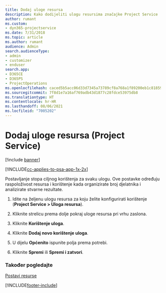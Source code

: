 ```yaml
---
title: Dodaj uloge resursa
description: Kako dodijeliti ulogu resursima značajke Project Service
author: rumant
ms.custom:
- dyn365-projectservice
ms.date: 7/31/2018
ms.topic: article
ms.author: rumant
audience: Admin
search.audienceType:
- admin
- customizer
- enduser
search.app:
- D365CE
- D365PS
- ProjectOperations
ms.openlocfilehash: caced5b5acc06d33d7345a73789cf8a768a1f89200eb1c8185909acece47b38f
ms.sourcegitcommit: 7f8d1e7a16af769adb43d1877c28fdce53975db8
ms.translationtype: HT
ms.contentlocale: hr-HR
ms.lasthandoff: 08/06/2021
ms.locfileid: "7005202"
---
```

# <a name="add-resource-roles-project-service"></a>Dodaj uloge resursa (Project Service)

[!include [banner](../includes/psa-now-project-operations.md)]

[!INCLUDE[cc-applies-to-psa-app-1x-2x](../includes/cc-applies-to-psa-app-1x-2x.md)]

Postavljanje stopa ciljnog korištenja za svaku ulogu. Ove postavke određuju raspoloživost resursa i korištenje kada organizirate broj djelatnika i analizirate stvarne rezultate.  
  
1.  Idite na željenu ulogu resursa za koju želite konfigurirati korištenje (**Project Service > Uloga resursa**).  
  
2.  Kliknite strelicu prema dolje pokraj uloge resursa pri vrhu zaslona.  
  
3.  Kliknite **Korištenje uloga**.  
  
4.  Kliknite **Dodaj novo korištenje uloga**.  
  
5.  U dijelu **Općenito** ispunite polja prema potrebi.  
  
6.  Kliknite **Spremi** ili **Spremi i zatvori**.  
  
### <a name="see-also"></a>Također pogledajte  
 [Postavi resurse](../psa/set-up-resources.md)


[!INCLUDE[footer-include](../includes/footer-banner.md)]